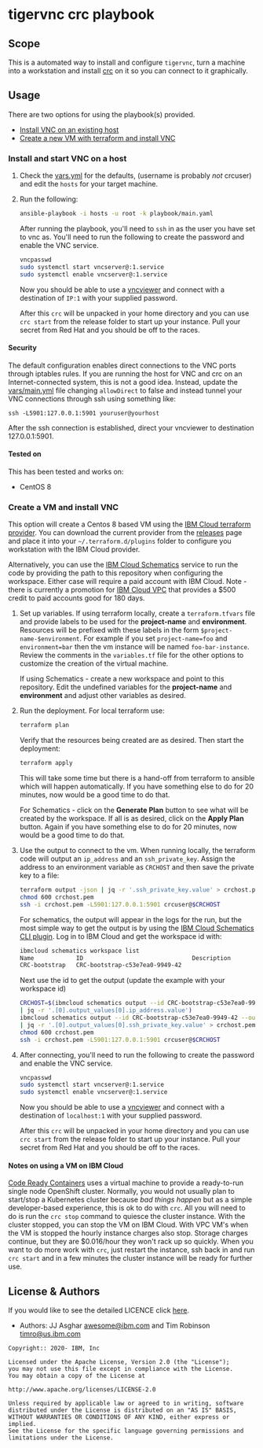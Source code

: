# tigervnc crc playbook

## Scope

This is a automated way to install and configure `tigervnc`, turn a machine into a workstation and install [crc][crc] on it so you can connect to it graphically.

## Usage

There are two options for using the playbook(s) provided.

- [Install VNC on an existing host](#install-and-start-vnc-on-a-host)
- [Create a new VM with terraform and install VNC](#create-a-vm-and-install-vnc)

### Install and start VNC on a host

1. Check the [vars.yml](./vars/main.yml) for the defaults, (username is probably _not_ crcuser) and
edit the `hosts` for your target machine.

1. Run the following:

    ```bash
    ansible-playbook -i hosts -u root -k playbook/main.yaml
    ```

    After running the playbook, you'll need to `ssh` in as the user you have set to vnc as. You'll need to run the following to create the password and enable the VNC service.

    ```bash
    vncpasswd
    sudo systemctl start vncserver@:1.service
    sudo systemctl enable vncserver@:1.service
    ```

    Now you should be able to use a [vncviewer][vncviewer] and connect with a destination of `IP:1` with your supplied password.

    After this `crc` will be unpacked in your home directory and you can use `crc start` from the release folder to start up your instance. Pull your secret from Red Hat and you should be off to the races.

#### Security

The default configuration enables direct connections to the VNC ports through iptables rules. If you are running the host for VNC and crc on an Internet-connected system, this is not a good idea. Instead, update the [vars/main.yml](./vars/main.yml) file changing `allowDirect` to false and instead tunnel your VNC connections through ssh using something like:

```console
ssh -L5901:127.0.0.1:5901 youruser@yourhost
```

After the ssh connection is established, direct your vncviewer to destination 127.0.0.1:5901.

#### Tested on

This has been tested and works on:

- CentOS 8

### Create a VM and install VNC

This option will create a Centos 8 based VM using the [IBM Cloud terraform provider][ibm cloud terraform provider]. You can download the current provider from the [releases](https://github.com/IBM-Cloud/terraform-provider-ibm/releases/tag/v1.13.1) page and place it into your `~/.terraform.d/plugins` folder to configure you workstation with the IBM Cloud provider.

Alternatively, you can use the [IBM Cloud Schematics](https://cloud.ibm.com/schematics) service to run the code by providing the path to this repository when configuring the workspace. Either case will require a paid account with IBM Cloud. Note - there is currently a promotion for [IBM Cloud VPC](https://www.ibm.com/cloud/vpc) that provides a $500 credit to paid accounts good for 180 days.

1. Set up variables. If using terraform locally, create a `terraform.tfvars` file and provide labels to be used for the **project-name** and **environment**. Resources will be prefixed with these labels in the form `$project-name-$environment`. For example if you set `project-name=foo` and `environment=bar` then the vm instance will be named `foo-bar-instance`. Review the comments in the `variables.tf` file for the other options to customize the creation of the virtual machine.

   If using Schematics - create a new workspace and point to this repository. Edit the undefined variables for the **project-name** and **environment** and adjust other variables as desired.

1. Run the deployment. For local terraform use:

   ```bash
   terraform plan
   ```

   Verify that the resources being created are as desired. Then start the deployment:

   ```bash
   terraform apply
   ```

   This will take some time but there is a hand-off from terraform to ansible which will happen automatically. If you have something else to do for 20 minutes, now would be a good time to do that.

   For Schematics - click on the **Generate Plan** button to see what will be created by the workspace. If all is as desired, click on the **Apply Plan** button. Again if you have something else to do for 20 minutes, now would be a good time to do that.

1. Use the output to connect to the vm. When running locally, the terraform code will output an `ip_address` and an `ssh_private_key`. Assign the address to an environment variable as `CRCHOST` and then save the private key to a file:

    ```bash
    terraform output -json | jq -r '.ssh_private_key.value' > crchost.pem
    chmod 600 crchost.pem
    ssh -i crchost.pem -L5901:127.0.0.1:5901 crcuser@$CRCHOST
    ```

    For schematics, the output will appear in the logs for the run, but the most simple way to get the output is by using the [IBM Cloud Schematics CLI plugin](https://cloud.ibm.com/docs/schematics?topic=schematics-setup-cli). Log in to IBM Cloud and get the workspace id with:

    ```bash
    ibmcloud schematics workspace list
    Name            ID                               Description                               Status     Frozen
    CRC-bootstrap   CRC-bootstrap-c53e7ea0-9949-42                                             ACTIVE     False
    ```

    Next use the id to get the output (update the example with your workspace id)

    ```bash
    CRCHOST=$(ibmcloud schematics output --id CRC-bootstrap-c53e7ea0-9949-42 --output json \
    | jq -r '.[0].output_values[0].ip_address.value')
    ibmcloud schematics output --id CRC-bootstrap-c53e7ea0-9949-42 --output json \
    | jq -r '.[0].output_values[0].ssh_private_key.value' > crchost.pem
    chmod 600 crchost.pem
    ssh -i crchost.pem -L5901:127.0.0.1:5901 crcuser@$CRCHOST
    ```

1. After connecting, you'll need to run the following to create the password and enable the VNC service.

    ```bash
    vncpasswd
    sudo systemctl start vncserver@:1.service
    sudo systemctl enable vncserver@:1.service
    ```

    Now you should be able to use a [vncviewer][vncviewer] and connect with a destination of `localhost:1` with your supplied password.

    After this `crc` will be unpacked in your home directory and you can use `crc start` from the release folder to start up your instance. Pull your secret from Red Hat and you should be off to the races.

#### Notes on using a VM on IBM Cloud

[Code Ready Containers][crc] uses a virtual machine to provide a ready-to-run single node OpenShift cluster. Normally, you would not usually plan to start/stop a Kubernetes cluster because *bad things happen* but as a simple developer-based experience, this is ok to do with `crc`. All you will need to do is run the `crc stop` command to quiesce the cluster instance. With the cluster stopped, you can stop the VM on IBM Cloud. With VPC VM's when the VM is stopped the hourly instance charges also stop. Storage charges continue, but they are $0.016/hour they won't rack up so quickly. When you want to do more work with `crc`, just restart the instance, ssh back in and run `crc start` and in a few minutes the cluster instance will be ready for further use.

## License & Authors

If you would like to see the detailed LICENCE click [here](./LICENCE).

- Authors: JJ Asghar <awesome@ibm.com> and Tim Robinson <timro@us.ibm.com>

```text
Copyright:: 2020- IBM, Inc

Licensed under the Apache License, Version 2.0 (the "License");
you may not use this file except in compliance with the License.
You may obtain a copy of the License at

http://www.apache.org/licenses/LICENSE-2.0

Unless required by applicable law or agreed to in writing, software
distributed under the License is distributed on an "AS IS" BASIS,
WITHOUT WARRANTIES OR CONDITIONS OF ANY KIND, either express or implied.
See the License for the specific language governing permissions and
limitations under the License.
```

[vncviewer]: https://www.realvnc.com/en/connect/download/viewer/
[crc]: https://github.com/code-ready/crc
[ibm cloud terraform provider]: https://github.com/IBM-Cloud/terraform-provider-ibm
